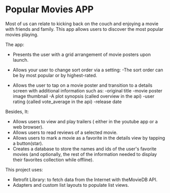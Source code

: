 # Popular Movies APP
Most of us can relate to kicking back on the couch and enjoying a movie with friends and family. 
This app allows users to discover the most popular movies playing. 

The app:

- Presents the user with a grid arrangement of movie posters upon launch.
- Allows your user to change sort order via a setting:
  -The sort order can be by most popular or by highest-rated.
  
- Allows the user to tap on a movie poster and transition to a details screen with additional information such as:
  -original title
  -movie poster image thumbnail
  -A plot synopsis (called overview in the api)
  -user rating (called vote_average in the api)
  -release date

Besides, It:
- Allows users to view and play trailers ( either in the youtube app or a web browser).
- Allows users to read reviews of a selected movie.
- Allows users to mark a movie as a favorite in the details view by tapping a button(star).
- Creates a database to store the names and ids of the user's favorite movies (and optionally, the rest of the information needed to display their favorites collection while offline).

This project uses:
- Retrofit Library: to fetch data from the Internet with theMovieDB API.
- Adapters and custom list layouts to populate list views.

